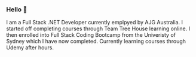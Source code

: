 ### Hello 👋

I am a Full Stack .NET Developer currently emplpyed by AJG Australia. I started off completing courses through Team Tree House learning online. I then enrolled into Full Stack Coding Bootcamp from the Univeristy of Sydney which I have now completed. Currently learning courses through Udemy after hours.


<!--
**CPetrevski/Cpetrevski** is a ✨ _special_ ✨ repository because its `README.md` (this file) appears on your GitHub profile.

Here are some ideas to get you started:

- 🔭 I’m currently working on ...
- 🌱 I’m currently learning ...
- 👯 I’m looking to collaborate on ...
- 🤔 I’m looking for help with ...
- 💬 Ask me about ...
- 📫 How to reach me: ...
- 😄 Pronouns: ...
- ⚡ Fun fact: ...
-->
